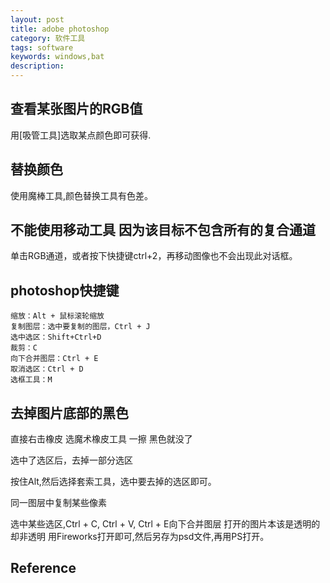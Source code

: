 ```yaml
---
layout: post
title: adobe photoshop
category: 软件工具
tags: software
keywords: windows,bat
description: 
---
```


## 查看某张图片的RGB值

用[吸管工具]选取某点颜色即可获得.

## 替换颜色

使用魔棒工具,颜色替换工具有色差。

## 不能使用移动工具 因为该目标不包含所有的复合通道

单击RGB通道，或者按下快捷键ctrl+2，再移动图像也不会出现此对话框。

## photoshop快捷键 

```
缩放：Alt + 鼠标滚轮缩放
复制图层：选中要复制的图层，Ctrl + J
选中选区：Shift+Ctrl+D
裁剪：C
向下合并图层：Ctrl + E
取消选区：Ctrl + D
选框工具：M
```

## 去掉图片底部的黑色 

直接右击橡皮 选魔术橡皮工具 一擦 黑色就没了

选中了选区后，去掉一部分选区

按住Alt,然后选择套索工具，选中要去掉的选区即可。

同一图层中复制某些像素

选中某些选区,Ctrl + C, Ctrl + V, Ctrl + E向下合并图层
打开的图片本该是透明的却非透明
用Fireworks打开即可,然后另存为psd文件,再用PS打开。


## Reference



